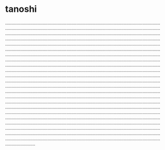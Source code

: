 # tanoshi

............................................................................................................................................................................................................................................................................................................................................................................................................................................................................................................................................................................................................................................................................................................................................................................................................................................................................................................................................................................................................................................................................................................................................................................................................................................................................................................................................................................................................................................................................................................................................................................................................................................................................................................................................................................................................................................................................................................................................................................................................................................................................................................................................................................................................................................................................................................................................................................................................................................................................................................................................................................................................................................................................................................................................................................................................................................................................................................................................................................................